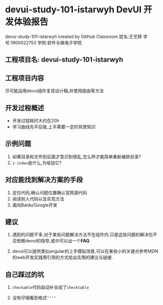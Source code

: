 # devui-study-101-istarwyh  DevUI 开发体验报告
devui-study-101-istarwyh created by GitHub Classroom
姓名:王艺辉           学号:1900022753            学院:软件与微电子学院
## 工程项目名: devui-study-101-istarwyh

## 工程项目内容
尽可能运用devui组件复现设计稿,并使用路由等方法

## 开发过程概述
- 开发过程耗时大约在20h
- 学习曲线先平后陡,上手需要一定的背景知识

## 示例问题
1. 如果目录和文件到后面才意识到很乱,怎么样才能简单重新编排目录?
2. `z-index`是什么,为啥加它?

## 对应能找到解决方案的手段 
1. 定位代码,确认问题位置确认官网源代码
1. 阅读别人代码以及实现方法
2. 面向Baidu/Google开发

## 建议
1. 遇到的问题不多,对于某些问题解决方法不在组件内.只是这些问题的解决也不应依赖devui的指导,或许可以出一个**FAQ**

2. devui可以提供类似angular的上手模拟场景,可以在某些小的关键点参考MDN的web开发实践用引用的方式给出实用的建议与链接.

## 自己踩过的坑
1. `checkable`代码自动补全成了`checktable`

2. 没有仔细看到格式`"''"`


